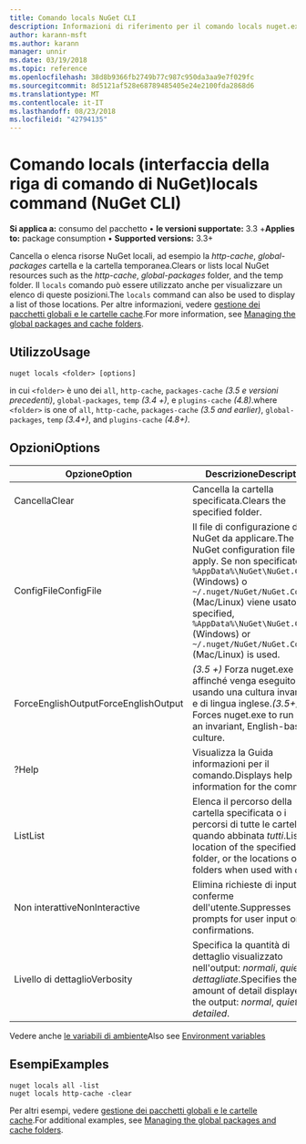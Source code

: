 ```yaml
---
title: Comando locals NuGet CLI
description: Informazioni di riferimento per il comando locals nuget.exe
author: karann-msft
ms.author: karann
manager: unnir
ms.date: 03/19/2018
ms.topic: reference
ms.openlocfilehash: 38d8b9366fb2749b77c987c950da3aa9e7f029fc
ms.sourcegitcommit: 8d5121af528e68789485405e24e2100fda2868d6
ms.translationtype: MT
ms.contentlocale: it-IT
ms.lasthandoff: 08/23/2018
ms.locfileid: "42794135"
---
```

# <a name="locals-command-nuget-cli"></a><span data-ttu-id="a29fb-103">Comando locals (interfaccia della riga di comando di NuGet)</span><span class="sxs-lookup"><span data-stu-id="a29fb-103">locals command (NuGet CLI)</span></span>

<span data-ttu-id="a29fb-104">**Si applica a:** consumo del pacchetto &bullet; **le versioni supportate:** 3.3 +</span><span class="sxs-lookup"><span data-stu-id="a29fb-104">**Applies to:** package consumption &bullet; **Supported versions:** 3.3+</span></span>

<span data-ttu-id="a29fb-105">Cancella o elenca risorse NuGet locali, ad esempio la *http-cache*, *global-packages* cartella e la cartella temporanea.</span><span class="sxs-lookup"><span data-stu-id="a29fb-105">Clears or lists local NuGet resources such as the *http-cache*, *global-packages* folder, and the temp folder.</span></span> <span data-ttu-id="a29fb-106">Il `locals` comando può essere utilizzato anche per visualizzare un elenco di queste posizioni.</span><span class="sxs-lookup"><span data-stu-id="a29fb-106">The `locals` command can also be used to display a list of those locations.</span></span> <span data-ttu-id="a29fb-107">Per altre informazioni, vedere [gestione dei pacchetti globali e le cartelle cache](../consume-packages/managing-the-global-packages-and-cache-folders.md).</span><span class="sxs-lookup"><span data-stu-id="a29fb-107">For more information, see [Managing the global packages and cache folders](../consume-packages/managing-the-global-packages-and-cache-folders.md).</span></span>

## <a name="usage"></a><span data-ttu-id="a29fb-108">Utilizzo</span><span class="sxs-lookup"><span data-stu-id="a29fb-108">Usage</span></span>

```cli
nuget locals <folder> [options]
```

<span data-ttu-id="a29fb-109">in cui `<folder>` è uno dei `all`, `http-cache`, `packages-cache` *(3.5 e versioni precedenti)*, `global-packages`, `temp` *(3.4 +)*, e `plugins-cache` *(4.8)*.</span><span class="sxs-lookup"><span data-stu-id="a29fb-109">where `<folder>` is one of `all`, `http-cache`, `packages-cache` *(3.5 and earlier)*, `global-packages`, `temp` *(3.4+)*, and `plugins-cache` *(4.8+)*.</span></span>

## <a name="options"></a><span data-ttu-id="a29fb-110">Opzioni</span><span class="sxs-lookup"><span data-stu-id="a29fb-110">Options</span></span>

| <span data-ttu-id="a29fb-111">Opzione</span><span class="sxs-lookup"><span data-stu-id="a29fb-111">Option</span></span> | <span data-ttu-id="a29fb-112">Descrizione</span><span class="sxs-lookup"><span data-stu-id="a29fb-112">Description</span></span> |
| --- | --- |
| <span data-ttu-id="a29fb-113">Cancella</span><span class="sxs-lookup"><span data-stu-id="a29fb-113">Clear</span></span> | <span data-ttu-id="a29fb-114">Cancella la cartella specificata.</span><span class="sxs-lookup"><span data-stu-id="a29fb-114">Clears the specified folder.</span></span> |
| <span data-ttu-id="a29fb-115">ConfigFile</span><span class="sxs-lookup"><span data-stu-id="a29fb-115">ConfigFile</span></span> | <span data-ttu-id="a29fb-116">Il file di configurazione di NuGet da applicare.</span><span class="sxs-lookup"><span data-stu-id="a29fb-116">The NuGet configuration file to apply.</span></span> <span data-ttu-id="a29fb-117">Se non specificato, `%AppData%\NuGet\NuGet.Config` (Windows) o `~/.nuget/NuGet/NuGet.Config` (Mac/Linux) viene usato.</span><span class="sxs-lookup"><span data-stu-id="a29fb-117">If not specified, `%AppData%\NuGet\NuGet.Config` (Windows) or `~/.nuget/NuGet/NuGet.Config` (Mac/Linux) is used.</span></span>|
| <span data-ttu-id="a29fb-118">ForceEnglishOutput</span><span class="sxs-lookup"><span data-stu-id="a29fb-118">ForceEnglishOutput</span></span> | <span data-ttu-id="a29fb-119">*(3.5 +)*  Forza nuget.exe affinché venga eseguito usando una cultura invariante e di lingua inglese.</span><span class="sxs-lookup"><span data-stu-id="a29fb-119">*(3.5+)* Forces nuget.exe to run using an invariant, English-based culture.</span></span> |
| <span data-ttu-id="a29fb-120">?</span><span class="sxs-lookup"><span data-stu-id="a29fb-120">Help</span></span> | <span data-ttu-id="a29fb-121">Visualizza la Guida informazioni per il comando.</span><span class="sxs-lookup"><span data-stu-id="a29fb-121">Displays help information for the command.</span></span> |
| <span data-ttu-id="a29fb-122">List</span><span class="sxs-lookup"><span data-stu-id="a29fb-122">List</span></span> | <span data-ttu-id="a29fb-123">Elenca il percorso della cartella specificata o i percorsi di tutte le cartelle quando abbinata *tutti*.</span><span class="sxs-lookup"><span data-stu-id="a29fb-123">Lists the location of the specified folder, or the locations of all folders when used with *all*.</span></span> |
| <span data-ttu-id="a29fb-124">Non interattive</span><span class="sxs-lookup"><span data-stu-id="a29fb-124">NonInteractive</span></span> | <span data-ttu-id="a29fb-125">Elimina richieste di input o conferme dell'utente.</span><span class="sxs-lookup"><span data-stu-id="a29fb-125">Suppresses prompts for user input or confirmations.</span></span> |
| <span data-ttu-id="a29fb-126">Livello di dettaglio</span><span class="sxs-lookup"><span data-stu-id="a29fb-126">Verbosity</span></span> | <span data-ttu-id="a29fb-127">Specifica la quantità di dettaglio visualizzato nell'output: *normali*, *quiet*, *dettagliate*.</span><span class="sxs-lookup"><span data-stu-id="a29fb-127">Specifies the amount of detail displayed in the output: *normal*, *quiet*, *detailed*.</span></span> |

<span data-ttu-id="a29fb-128">Vedere anche [le variabili di ambiente](cli-ref-environment-variables.md)</span><span class="sxs-lookup"><span data-stu-id="a29fb-128">Also see [Environment variables](cli-ref-environment-variables.md)</span></span>

## <a name="examples"></a><span data-ttu-id="a29fb-129">Esempi</span><span class="sxs-lookup"><span data-stu-id="a29fb-129">Examples</span></span>

```cli
nuget locals all -list
nuget locals http-cache -clear
```

<span data-ttu-id="a29fb-130">Per altri esempi, vedere [gestione dei pacchetti globali e le cartelle cache](../consume-packages/managing-the-global-packages-and-cache-folders.md).</span><span class="sxs-lookup"><span data-stu-id="a29fb-130">For additional examples, see [Managing the global packages and cache folders](../consume-packages/managing-the-global-packages-and-cache-folders.md).</span></span>
